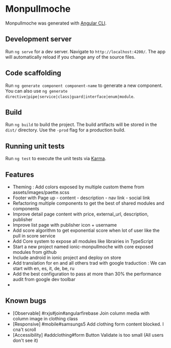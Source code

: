 # Monpullmoche

Monpullmoche was generated with [Angular CLI](https://github.com/angular/angular-cli).

## Development server

Run `ng serve` for a dev server. Navigate to `http://localhost:4200/`. The app will automatically reload if you change any of the source files.

## Code scaffolding

Run `ng generate component component-name` to generate a new component. You can also use `ng generate directive|pipe|service|class|guard|interface|enum|module`.

## Build

Run `ng build` to build the project. The build artifacts will be stored in the `dist/` directory. Use the `-prod` flag for a production build.

## Running unit tests

Run `ng test` to execute the unit tests via [Karma](https://karma-runner.github.io).


## Features

* Theming : Add colors exposed by multiple custom theme from assets/images/paette.scss
* Footer with Page up - content - description - nav link - social link
* Refactoring multiple components to get the best of shared modules and components
* Improve detail page content with price, external_url, description, publisher
* Improve list page with publisher icon + username
* Add score algorithm to get exponential score when lot of user like the pull in score service
* Add Core system to expose all modules like librairies in TypeScript
* Start a new project named ionic-monpullmoche with core exposed modules from github
* Include android in ionic project and deploy on store
* Add translation for en and all others trad with google traduction :
We can start with en, es, it, de, be, ru
* Add the best configuration to pass at more than 30% the performance audit from google dev toolbar
* 

## Known bugs
* [Observable] #rxjs#join#angularfirebase Join column media with column image in clothing class
* [Responsive] #mobile#samsungs5 Add clothing form content blocked. I cna't scroll
* [Accessibility] #addclothing#form Button Validate is too small (All users don't see it)